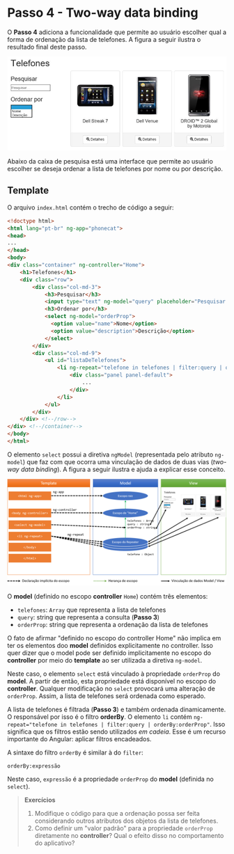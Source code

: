 # Passo 4 - Two-way data binding

O **Passo 4** adiciona a funcionalidade que permite ao usuário escolher qual a forma de ordenação da lista de telefones. A figura a seguir ilustra o resultado final deste passo.

![](passo-4-ordenacao.JPG)

Abaixo da caixa de pesquisa está uma interface que permite ao usuário escolher se deseja ordenar a lista de telefones por nome ou por descrição.

## Template

O arquivo `index.html` contém o trecho de código a seguir:

```html
<!doctype html>
<html lang="pt-br" ng-app="phonecat">
<head>
...
</head>
<body>
<div class="container" ng-controller="Home">
    <h1>Telefones</h1>
    <div class="row">
        <div class="col-md-3">
            <h3>Pesquisar</h3>
            <input type="text" ng-model="query" placeholder="Pesquisar...">
            <h3>Ordenar por</h3>
            <select ng-model="orderProp">
              <option value="name">Nome</option>
              <option value="description">Descrição</option>
            </select>
        </div>
        <div class="col-md-9">
            <ul id="listaDeTelefones">
                <li ng-repeat="telefone in telefones | filter:query | orderBy:orderProp">
                    <div class="panel panel-default">
                        ...
                    </div>
                </li>
            </ul>  
        </div>
    </div> <!--/row-->
</div> <!--/container-->
</body>
</html>
```

O elemento `select` possui a diretiva `ngModel` (representada pelo atributo `ng-model`) que faz com que ocorra uma vinculação de dados de duas vias (*two-way data binding*). A figura a seguir ilustra e ajuda a explicar esse conceito.

![](passo-4-escopos.png)

O **model** (definido no escopo **controller** `Home`) contém três elementos:
* `telefones`: `Array` que representa a lista de telefones
* `query`: string que representa a consulta (**Passo 3**)
* `orderProp`: string que representa a ordenação da lista de telefones

O fato de afirmar "definido no escopo do controller Home" não implica em ter os elementos doo **model** definidos explicitamente no controller. Isso quer dizer que o model pode ser definido implicitamente no escopo do **controller** por meio do **template** ao ser utilizada a diretiva `ng-model`.

Neste caso, o elemento `select` está vinculado à propriedade `orderProp` do **model**. A partir de então, esta propriedade está disponível no escopo do **controller**. Qualquer modificação no `select` provocará uma alteração de `orderProp`. Assim, a lista de telefones será ordenada como esperado.

A lista de telefones é filtrada (**Passo 3**) e também ordenada dinamicamente. O responsável por isso é o filtro **orderBy**. O elemento `li` contém `ng-repeat="telefone in telefones | filter:query | orderBy:orderProp"`. Isso significa que os filtros estão sendo utilizados *em cadeia*. Esse é um recurso importante do Angular: aplicar filtros encadeados. 

A sintaxe do filtro `orderBy` é similar à do `filter`:

```
orderBy:expressão
```

Neste caso, `expressão` é a propriedade `orderProp` do **model** (definida no `select`).

> **Exercícios**
> 1. Modifique o código para que a ordenação possa ser feita considerando outros atributos dos objetos da lista de telefones.
> 2. Como definir um "valor padrão" para a propriedade `orderProp` diretamente no **controller**? Qual o efeito disso no comportamento do aplicativo?